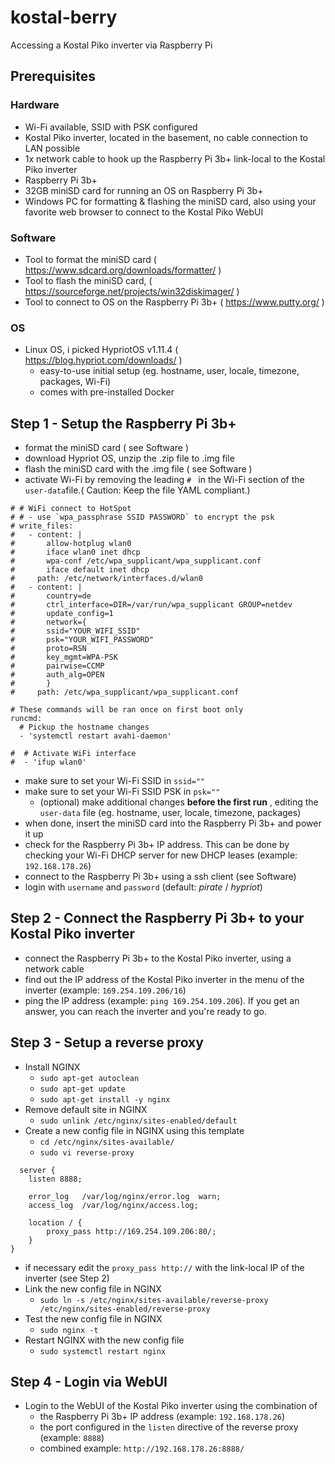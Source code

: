 # kostal-berry
Accessing a Kostal Piko inverter via Raspberry Pi

## Prerequisites

### Hardware
- Wi-Fi available, SSID with PSK configured
- Kostal Piko inverter, located in the basement, no cable connection to LAN possible
- 1x network cable to hook up the Raspberry Pi 3b+ link-local to the Kostal Piko inverter
- Raspberry Pi 3b+
- 32GB miniSD card for running an OS on Raspberry Pi 3b+
- Windows PC for formatting & flashing the miniSD card, also using your favorite web browser to connect to the Kostal Piko WebUI

### Software
- Tool to format the miniSD card ( https://www.sdcard.org/downloads/formatter/ )
- Tool to flash the miniSD card, ( https://sourceforge.net/projects/win32diskimager/ )
- Tool to connect to OS on the Raspberry Pi 3b+ ( https://www.putty.org/ )

### OS
- Linux OS, i picked HypriotOS v1.11.4 ( https://blog.hypriot.com/downloads/ )
    - easy-to-use initial setup (eg. hostname, user, locale, timezone, packages, Wi-Fi)
    - comes with pre-installed Docker

## Step 1 - Setup the Raspberry Pi 3b+
- format the miniSD card ( see Software )
- download Hypriot OS, unzip the .zip file to .img file
- flash the miniSD card with the .img file ( see Software )
- activate Wi-Fi by removing the leading `# ` in the Wi-Fi section of the `user-data`file.( Caution: Keep the file YAML compliant.)
```
# # WiFi connect to HotSpot
# # - use `wpa_passphrase SSID PASSWORD` to encrypt the psk
# write_files:
#   - content: |
#       allow-hotplug wlan0
#       iface wlan0 inet dhcp
#       wpa-conf /etc/wpa_supplicant/wpa_supplicant.conf
#       iface default inet dhcp
#     path: /etc/network/interfaces.d/wlan0
#   - content: |
#       country=de
#       ctrl_interface=DIR=/var/run/wpa_supplicant GROUP=netdev
#       update_config=1
#       network={
#       ssid="YOUR_WIFI_SSID"
#       psk="YOUR_WIFI_PASSWORD"
#       proto=RSN
#       key_mgmt=WPA-PSK
#       pairwise=CCMP
#       auth_alg=OPEN
#       }
#     path: /etc/wpa_supplicant/wpa_supplicant.conf

# These commands will be ran once on first boot only
runcmd:
  # Pickup the hostname changes
  - 'systemctl restart avahi-daemon'

#  # Activate WiFi interface
#  - 'ifup wlan0'
```
- make sure to set your Wi-Fi SSID in `ssid=""`
- make sure to set your Wi-Fi SSID PSK in `psk=""`
    - (optional) make additional changes __before the first run__ , editing the `user-data` file (eg. hostname, user, locale, timezone, packages)
- when done, insert the miniSD card into the Raspberry Pi 3b+ and power it up
- check for the Raspberry Pi 3b+ IP address. This can be done by checking your Wi-Fi DHCP server for new DHCP leases (example: `192.168.178.26`)
- connect to the Raspberry Pi 3b+ using a ssh client (see Software)
- login with `username` and `password` (default: _pirate_ / _hypriot_)

## Step 2 - Connect the Raspberry Pi 3b+ to your Kostal Piko inverter
- connect the Raspberry Pi 3b+ to the Kostal Piko inverter, using a network cable
- find out the IP address of the Kostal Piko inverter in the menu of the inverter (example: `169.254.109.206/16`)
- ping the IP address (example: `ping 169.254.109.206`). If you get an answer, you can reach the inverter and you're ready to go.

## Step 3 - Setup a reverse proxy
- Install NGINX
  - `sudo apt-get autoclean`
  - `sudo apt-get update`
  - `sudo apt-get install -y nginx`
- Remove default site in NGINX
  - `sudo unlink /etc/nginx/sites-enabled/default`
- Create a new config file in NGINX using this template
  - `cd /etc/nginx/sites-available/`
  - `sudo vi reverse-proxy`
```
  server {
    listen 8888;

    error_log   /var/log/nginx/error.log  warn;
    access_log  /var/log/nginx/access.log;

    location / {
        proxy_pass http://169.254.109.206:80/;
    }
}
```
  - if necessary edit the `proxy_pass http://` with the link-local IP of the inverter (see Step 2)
- Link the new config file in NGINX 
  - `sudo ln -s /etc/nginx/sites-available/reverse-proxy /etc/nginx/sites-enabled/reverse-proxy`
- Test the new config file in NGINX
  - `sudo nginx -t`
- Restart NGINX with the new config file
  - `sudo systemctl restart nginx`

## Step 4 - Login via WebUI
- Login to the WebUI of the Kostal Piko inverter using the combination of
  - the Raspberry Pi 3b+ IP address (example: `192.168.178.26`)
  - the port configured in the `listen` directive of the reverse proxy (example: `8888`)
  - combined example: `http://192.168.178.26:8888/`



